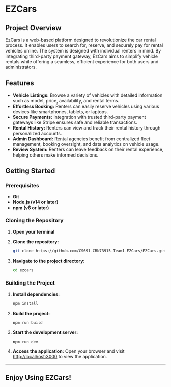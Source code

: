 # EZCars

## Project Overview

EzCars is a web-based platform designed to revolutionize the car rental process. It enables users to search for, reserve, and securely pay for rental vehicles online. The system is designed with individual renters in mind. By integrating third-party payment gateway, EzCars aims to simplify vehicle rentals while offering a seamless, efficient experience for both users and administrators.

## Features

- **Vehicle Listings:** Browse a variety of vehicles with detailed information such as model, price, availability, and rental terms.  
- **Effortless Booking:** Renters can easily reserve vehicles using various devices like smartphones, tablets, or laptops.  
- **Secure Payments:** Integration with trusted third-party payment gateways like Stripe ensures safe and reliable transactions.  
- **Rental History:** Renters can view and track their rental history through personalized accounts.  
- **Admin Dashboard:** Rental agencies benefit from centralized fleet management, booking oversight, and data analytics on vehicle usage.  
- **Review System:** Renters can leave feedback on their rental experience, helping others make informed decisions.  

## Getting Started

### Prerequisites

- **Git**
- **Node.js (v14 or later)**
- **npm (v6 or later)**

### Cloning the Repository

1. **Open your terminal**
2. **Clone the repository:**
   ```bash
   git clone https://github.com/CS691-CRN73915-Team1-EZCars/EZCars.git
   ```

3. **Navigate to the project directory:**
   ```bash
   cd ezcars
   ```

### Building the Project

1. **Install dependencies:**
   ```bash
   npm install
   ```

2. **Build the project:**
   ```bash
   npm run build
   ```

3. **Start the development server:**
   ```bash
   npm run dev
   ```

4. **Access the application:**
   Open your browser and visit [http://localhost:3000](http://localhost:3000) to view the application.


---

## Enjoy Using EZCars!


